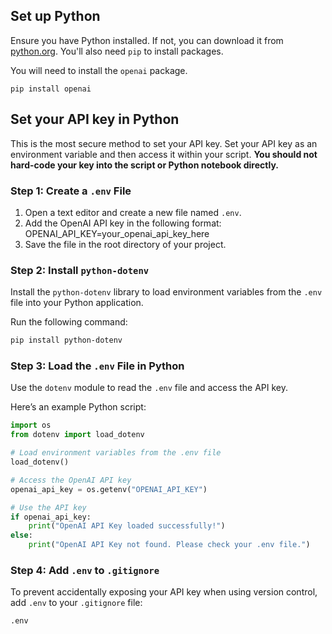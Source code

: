 
## Set up Python

Ensure you have Python installed. If not, you can download it from [python.org](https://www.python.org/). You'll also need `pip` to install packages. 

You will need to install the `openai` package. 
```commandline
pip install openai
```

## Set your API key in Python
This is the most secure method to set your API key. Set your API key as an environment variable and then access it within your script. 
**You should not hard-code your key into the script or Python notebook directly.**

### Step 1: Create a `.env` File
1. Open a text editor and create a new file named `.env`.
2. Add the OpenAI API key in the following format:
    OPENAI_API_KEY=your_openai_api_key_here
3. Save the file in the root directory of your project.

### Step 2: Install `python-dotenv`
Install the `python-dotenv` library to load environment variables from the `.env` file into your Python application.

Run the following command:
```bash
pip install python-dotenv
```

### Step 3: Load the `.env` File in Python
Use the `dotenv` module to read the `.env` file and access the API key.

Here’s an example Python script:

```python
import os
from dotenv import load_dotenv

# Load environment variables from the .env file
load_dotenv()

# Access the OpenAI API key
openai_api_key = os.getenv("OPENAI_API_KEY")

# Use the API key
if openai_api_key:
    print("OpenAI API Key loaded successfully!")
else:
    print("OpenAI API Key not found. Please check your .env file.")
```

### Step 4: Add `.env` to `.gitignore`
To prevent accidentally exposing your API key when using version control, add `.env` to your `.gitignore` file:
```bash
.env
```